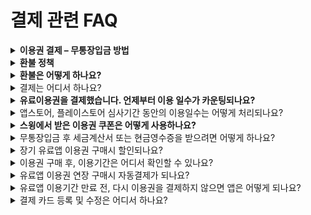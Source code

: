 # 결제 관련 FAQ

<details>

<summary><strong>이용권 결제 – 무통장입금 방법</strong></summary>

스윙 이용권을 무통장입금으로 결제를 진행하실 때에는!!

결제페이지에서 상품을 선택 → 무통장 입금으로 결제수단을 선택→전화번호 인증번호 확인을 하시면 입금 계좌 및 결제정보 확인 페이지가 뜹니다.

사용자는 결제정보를 확인하여 계좌로 입금을 진행해주시구요.

무통장 입금이 완료된 후 \[관리자에게 입금 완료 메일 발송] 버튼을 선택해주셔야 합니다.

버튼을 눌러주셔야만,  고객님이 입금한 상세내역을 확인하여 이용권을 바로 넣어드릴 수 있습니다.

(이미지 참고)

[![](https://s3.ap-northeast-2.amazonaws.com/swing2bucket/resource/image/help/fdfa55db750c4ddf08437d1f399bf98c.png)](http://blog.naver.com/PostView.nhn?blogId=swing2app\&Redirect=View\&logNo=220719686112\&categoryNo=49\&isAfterWrite=true\&redirect=View\&widgetTypeCall=true\&directAccess=false)

\* 만약 결제페이지를 거치지 않고, 바로 무통장입금을 하실 경우에는  스윙에게 입금 확인 메일을 꼭 보내주세요

예시)  안녕하세요 방금 OOO이름으로 33,000원 입금했습니다. &#x20;

\*스윙계정:      이용권 적용할 앱이름:      구매한 상품:

이렇게 메일을 보내주시지 않으시면 어떤 고객님이 어떤 상품을 결제했는지, 어떤 앱에 적용해드려야 하는지 확인이 되지 않습니다.

따라서 꼭 확인 메일을 보내주시기 바랍니다.

**\*메일주소:** [**help@swing2app.co.kr**](https://wp.swing2app.co.kr/faq/faq-top/)

\


</details>

<details>

<summary><strong>환불 정책</strong></summary>

스윙투앱 유료 상품 취소 및 환불은 아래 정책 내용을 확인해주시기 바랍니다.

[\[유료 상품 취소 및 환불 정책 보러가기\]](../manual/appmanage/pay/refund.md)

</details>

<details>

<summary><strong>환불은 어떻게 하나요?</strong></summary>

[결제- \[내결제현황\]](http://www.swing2app.co.kr/view/payment\_list) 으로 들어가시면 결제한 상품에 대해 \[환불신청]버튼이 뜹니다.

환불신청 버튼을 선택하시면 환불이 가능합니다.

\*이때 사용되지 않은 이용권, 티켓에 대해서만 환불 신청이 가능합니다.

사용이 된 티켓에 대해서는 환불신청 버튼이 뜨지 않아요!

카드결제는 스윙에서 환불신청 완료가 되었더라도, 카드사에 따라서 취소승인이 1일\~4일정도 걸릴 수 있습니다.

무통장 입금 및 실시간 계좌이체는 환불신청을 하신 뒤 환불 받을 은행명, 계좌번호를 스윙 고객센터로 메일발송해주시면 됩니다.

이메일 : help@swing2app.co.kr

담당자 확인 후 당일 내로 환불 금액을 다시 입금해드립니다.

</details>

<details>

<summary>결제는 어디서 하나요?</summary>

결제는앱운영페이지 – 대시보드 상단에 보시면 \[결제] 메뉴가 있구요.&#x20;

스윙 이용권, 티켓 구매 페이지/ 스윙 플러그인 구매 페이지로 이동하여 원하는 상품을 선택해서 결제해주세요.\
​\
결제 방법은 \[신용카드 결제, 휴대폰 결제, 무통장입금, 카카오페이, 스윙투앱전자결제(페이앱)]방법이 있습니다. \
​편한 방법으로 선택해서 결제를 해주시면 됩니다. &#x20;

휴대폰결제는 5만원 이상 결제가 되지 않으니 5만원 이상의 결제는 - 카드 결제, 페이앱,카카오페이, 무통장입금 등의 다른 방법을 이용해주세요.&#x20;

핸드폰 소액결제는 SKT 통신사는 이용이 불가하오니 이점 양해부탁드립니다.(LG, KT만 가능)\


결제 확인이 완료 되면 해당 상품을 사용자 아이디로 추가해드리구요.

**무통장 입금은 담당자가 입금 확이 후 이용권을 넣어드리기 때문에 업무시간 외, 주말 및 공휴일은 시간이 조금 걸릴 수 있습니다.**

[결제 – \[내 결제 현황\]](http://www.swing2app.co.kr/view/payment\_list)에서 구매한 내역 및 상품을 확인할 수 있습니다.

</details>

<details>

<summary><strong>유료이용권을 결제했습니다. 언제부터 이용 일수가 카운팅되나요?​</strong></summary>

유료이용권은 이용권을 결제한 날부터 일수가 카운팅됩니다.

예를 들어 3월 4일에 결제를 했다면 4일부터 이용기간이 시작됩니다.

따라서 스토에 앱을 올려야 할 경우, 앱을 다 만들어놓은 다음 유료이용권과 업로드 티켓을 구매해주세요.

</details>

<details>

<summary>앱스토어, 플레이스토어 심사기간 동안의 이용일수는 어떻게 처리되나요?</summary>

앱스토어, 플레이스토어 심사기간이 일주일 정도가 소요됩니다. ​

심사기간 동안에도 이용권의 이용일수는 그대로 차감이 됩니다.&#x20;

​**스토어에 앱이 출시가 되지 않았더라도, 심사기간 동안에도 앱이 정상적으로 운영되어야 하기 때문에 이용일수가 카운팅됩니다.**&#x20;

따라서 앱 심사기간에 대해서 따로 보충해드리지는 않습니다.

사용자분들은 미리 심사기간을 생각하시고 심사완료 날짜에 맞춰서 이용권을 더 추가하는 방법으로 이용하시면 좋을 것 같습니다.

</details>

<details>

<summary><strong>스윙에서 받은 이용권 쿠폰은 어떻게 사용하나요?</strong></summary>

스윙 쿠폰을 메일로 받으시면, 쿠폰에 일련번호가 있습니다.

**스윙 홈페이지 결제-** [**\[쿠폰사용하기\]**](http://www.swing2app.co.kr/view/payment\_coupon\_use) **** 메뉴로 들어가서 쿠폰에 기재된 일련번호를 입력하고 쿠폰사용을 해주시면 됩니다.

쿠폰에는 사용기간이 있으니 만료일자를 꼭 확인해주시구요. 적용된 상품은 결제- [\[내 결제현황\] ](http://www.swing2app.co.kr/view/payment\_list)메뉴에서 확인할 수 있습니다.

</details>

<details>

<summary>무통장입금 후 세금계산서 또는 현금영수증을 받으려면 어떻게 하나요?</summary>

무통장 입금시 세금계산서 및 현금영수증 발행이 가능합니다.

**입금 완료 후, 앱운영 페이지 → 결제 → 내결제 현황으로 이동하면 영수증 항목에서 \[세금계산서] or \[현금영수증]을 요청할 수 있습니다.**

![](https://wp.swing2app.co.kr/wp-content/uploads/2018/09/%EC%84%B8%EA%B8%88%EA%B3%84%EC%82%B0%EC%84%9C%EC%9A%94%EC%B2%AD.png)

**세금계산서가 필요하시면 위의 방법으로 요청해주시면 , 바로 발행 도와드리겠습니다.**

&#x20;

**\*안내사항**

1\)세금계산서 발행은 결제가 진행된 날을 기준으로 발행을 해드리지만, 실제 결제일이 지나서 요청을 하신 경우 요청한 날을 기준으로 발행이 됩니다.

**2)결제일이 한 달 지난 경우는 세금계산서 발행이 불가능 합니다. (결제일 30일 전으로만 발행이 가능합니다.)**

3\)세금계산서는 전자세금계산서로 발행되며 요청하신 메일주소로 발행해드리니, 요청시 정확한 메일주소를 기재해주세요.

4\)계산서 발행은 – 세금계산서 / 현금영수증 중 하나만 발행 가능합니다.

5\)발행이 완료되면, 내 결제현황에서 발행된 세금계산서 혹은 현금영수증 사본 이미지를 확인할 수 있습니다.

**직접 요청이 어려우시다면!**

입금 후, 당사 메일로 **help@swing2spp.co.kr**사업자등록증을 보내주셔도 됩니다.

사업자등록증과 세금계산서를 받으실 이메일주소, 결제한 앱이름, 스윙계정(이메일주소)을 함께 기재해서 보내주시면 됩니다.

​

</details>

<details>

<summary>장기 유료앱 이용권 구매시 할인되나요?</summary>

네 상품 가격에 보시면 6개월, 12개월 상품은 할인된 금액으로 제공하고 있습니다.

\-6개월 이용권 구매시 19\~20% 할인

\-12개월 이용권 구매시 26%\~30% 할인

1개월 이용권을 구매하시는 것보다 더 저렴하게 구매가 가능하며, 상품마다 할인율은 다르기 때문에 가격을 확인하시고 구매를 진행해주세요.

</details>

<details>

<summary>이용권 구매 후, 이용기간은 어디서 확인할 수 있나요?</summary>

상품을 구매하시면 대시보드 상단에 구매하신 상품명과 앱 만료일이 기재됩니다.

그리고 \*[결제-내 결제현황](http://www.swing2app.co.kr/view/payment\_list)에서 구매한 상품 상세 결제현황과 함께 이용기간을 확인할 수 있습니다.&#x20;

</details>

<details>

<summary>유료앱 이용권 연장 구매시 자동결제가 되나요?</summary>

자동 결제가 아닙니다.

따라서 이용기간 날짜 확인 후 기간 만료 전 사이트에서 재구매를 해주셔야 이용기간이 연장됩니다.

이용기간 날짜를 정확히 확인하여 결제해주세요.

</details>

<details>

<summary>유료앱 이용기간 만료 전, 다시 이용권을 결제하지 않으면 앱은 어떻게 되나요?</summary>

유료기간이 종료되면, 앱 이용도 정지됩니다.

앱이 삭제되는 것은 아니기 때문에, 이용권을 재구매 하면 앱은 자동으로 복원되어 정상 실행됩니다.

유료앱 이용일수는 스윙투앱 사이트 앱운영 상단 대시보드 화면에 기재됩니다.

이용일 D-7일부터 이용기간 종료 안내메일이 발송되오니 이용일 종료 전 결제해주시면 됩니다.

</details>

<details>

<summary>결제 카드 등록 및 수정은 어디서 하나요?</summary>

홈페이지 앱운영 - 오른쪽 상단 프로필 선택 - 결제카드 선택시 결제 카드 등록 페이지로 이동합니다.

[http://www.swing2app.co.kr/view/hs\_cms\_member\_setting](http://www.swing2app.co.kr/view/hs\_cms\_member\_setting)

해당 페이지에서 카드 정보를 수정하거나 등록, 삭제할 수 있습니다.

![](https://wp.swing2app.co.kr/wp-content/uploads/2022/07/%EC%B9%B4%EB%93%9C%EB%93%B1%EB%A1%9D-1.png)

</details>
